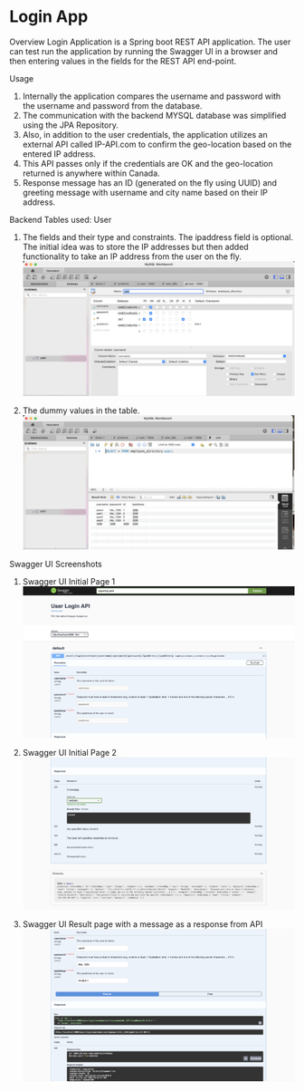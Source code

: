 # Login App

 Overview
Login Application is a Spring boot REST API application. The user can test run the application by running the Swagger UI in a browser and then entering values in the fields for the REST API end-point.

Usage
1. Internally the application compares the username and password with the username and password from the database.
2. The communication with the backend MYSQL database was simplified using the JPA Repository.
3. Also, in addition to the user credentials, the application utilizes an external API called IP-API.com to confirm the geo-location based on the entered IP address.
4. This API passes only if the credentials are OK and the geo-location returned is anywhere within Canada.
5. Response message has an ID (generated on the fly using UUID) and greeting message with username and city name based on their IP address.

Backend Tables used: User
1. The fields and their type and constraints. The ipaddress field is optional. The initial idea was to store the IP addresses but then added functionality to take an IP address from the user on the fly.
![Test Image 1](https://github.com/Maninderjeet31/Springboot_SwaggerUI_Login_Demo/blob/main/screenshots/User_Table_Descr.png)

2. The dummy values in the table.
![Test Image 1](https://github.com/Maninderjeet31/Springboot_SwaggerUI_Login_Demo/blob/main/screenshots/User_Table_Values.png)

Swagger UI Screenshots

1. Swagger UI Initial Page 1
![Test Image 1](https://github.com/Maninderjeet31/Springboot_SwaggerUI_Login_Demo/blob/main/screenshots/Screenshot_1.png)

2. Swagger UI Initial Page 2
![Test Image 1](https://github.com/Maninderjeet31/Springboot_SwaggerUI_Login_Demo/blob/main/screenshots/Screenshot_2.png)

1. Swagger UI Result page with a message as a response from API
![Test Image 1](https://github.com/Maninderjeet31/Springboot_SwaggerUI_Login_Demo/blob/main/screenshots/Screenshot_3.png)
